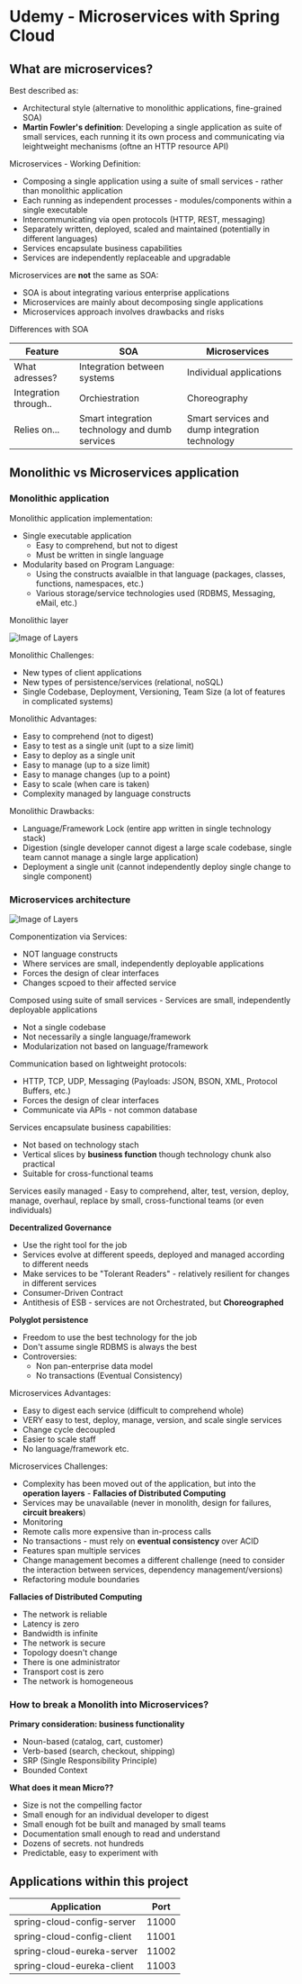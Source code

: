 # Udemy - Microservices with Spring Cloud

## What are microservices?

Best described as:
* Architectural style (alternative to monolithic applications, fine-grained SOA)
* **Martin Fowler's definition**: Developing a single application as suite of small services, each running it its own process and communicating via leightweight mechanisms (oftne an HTTP resource API)

Microservices - Working Definition:
- Composing a single application using a suite of small services - rather than monolithic application
- Each running as independent processes - modules/components within a single executable
- Intercommunicating via open protocols (HTTP, REST, messaging)
- Separately written, deployed, scaled and maintained (potentially in different languages)
- Services encapsulate business capabilities
- Services are independently replaceable and upgradable

Microservices are **not** the same as SOA:
- SOA is about integrating various enterprise applications
- Microservices are mainly about decomposing single applications
- Microservices approach involves drawbacks and risks

Differences with SOA

| Feature | SOA | Microservices |
|----|----|----|
| What adresses? | Integration between systems | Individual applications |
| Integration through.. | Orchiestration | Choreography |
| Relies on... | Smart integration technology and dumb services | Smart services and dump integration technology |

## Monolithic vs Microservices application

### Monolithic application

Monolithic application implementation:
- Single executable application
    - Easy to comprehend, but not to digest
    - Must be written in single language
- Modularity based on Program Language:
    - Using the constructs avaialble in that language (packages, classes, functions, namespaces, etc.)
    - Various storage/service technologies used (RDBMS, Messaging, eMail, etc.)

Monolithic layer

![Image of Layers](./docs/images/monolithic_application_2.png)

Monolithic Challenges:
- New types of client applications
- New types of persistence/services (relational, noSQL)
- Single Codebase, Deployment, Versioning, Team Size (a lot of features in complicated systems)

Monolithic Advantages:
- Easy to comprehend (not to digest)
- Easy to test as a single unit (upt to a size limit)
- Easy to deploy as a single unit
- Easy to manage (up to a size limit)
- Easy to manage changes (up to a point)
- Easy to scale (when care is taken)
- Complexity managed by language constructs

Monolithic Drawbacks:
- Language/Framework Lock (entire app written in single technology stack)
- Digestion (single developer cannot digest a large scale codebase, single team cannot manage a single large application)
- Deployment a single unit (cannot independently deploy single change to single component)

### Microservices architecture

![Image of Layers](./docs/images/microservices_architecture_1.png)

Componentization via Services:
- NOT language constructs
- Where services are small, independently deployable applications
- Forces the design of clear interfaces
- Changes scpoed to their affected service

Composed using suite of small services - Services are small, independently deployable applications
- Not a single codebase
- Not necessarily a single language/framework
- Modularization not based on language/framework

Communication based on lightweight protocols:
- HTTP, TCP, UDP, Messaging (Payloads: JSON, BSON, XML, Protocol Buffers, etc.)
- Forces the design of clear interfaces
- Communicate via APIs - not common database

Services encapsulate business capabilities:
- Not based on technology stach
- Vertical slices by **business function** though technology chunk also practical
- Suitable for cross-functional teams

Services easily managed - Easy to comprehend, alter, test, version, deploy, manage, overhaul, replace by small, cross-functional teams (or even individuals)

**Decentralized Governance**
- Use the right tool for the job
- Services evolve at different speeds, deployed and managed according to different needs
- Make services to be "Tolerant Readers" - relatively resilient for changes in different services
- Consumer-Driven Contract
- Antithesis of ESB - services are not Orchestrated, but **Choreographed**

**Polyglot persistence**
- Freedom to use the best technology for the job
- Don't assume single RDBMS is always the best
- Controversies:
    - Non pan-enterprise data model
    - No transactions (Eventual Consistency)

Microservices Advantages:
- Easy to digest each service (difficult to comprehend whole)
- VERY easy to test, deploy, manage, version, and scale single services
- Change cycle decoupled
- Easier to scale staff
- No language/framework etc.

Microservices Challenges:
- Complexity has been moved out of the application, but into the **operation layers** - **Fallacies of Distributed Computing**
- Services may be unavailable (never in monolith, design for failures, **circuit breakers**)
- Monitoring
- Remote calls more expensive than in-process calls
- No transactions - must rely on **eventual consistency** over ACID
- Features span multiple services
- Change management becomes a different challenge (need to consider the interaction between services, dependency management/versions)
- Refactoring module boundaries

**Fallacies of Distributed Computing**
- The network is reliable
- Latency is zero
- Bandwidth is infinite
- The network is secure
- Topology doesn't change
- There is one administrator
- Transport cost is zero
- The network is homogeneous

### How to break a Monolith into Microservices?

**Primary consideration: business functionality**
- Noun-based (catalog, cart, customer)
- Verb-based (search, checkout, shipping)
- SRP (Single Responsibility Principle)
- Bounded Context

**What does it mean Micro??**
- Size is not the compelling factor
- Small enough for an individual developer to digest
- Small enough fot be built and managed by small teams
- Documentation small enough to read and understand
- Dozens of secrets. not hundreds
- Predictable, easy to experiment with

## Applications within this project

|           Application             |           Port            |
| --------------------------------- | ------------------------- |
| spring-cloud-config-server        | 11000                     |
| spring-cloud-config-client        | 11001                     |
| spring-cloud-eureka-server        | 11002                     |
| spring-cloud-eureka-client        | 11003                     |
